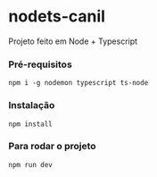 # nodets-canil
Projeto feito em Node + Typescript

### Pré-requisitos
`npm i -g nodemon typescript ts-node`

### Instalação
`npm install`

### Para rodar o projeto
`npm run dev`